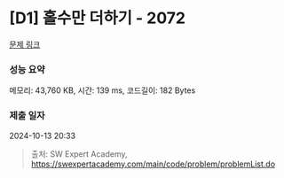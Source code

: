 # [D1] 홀수만 더하기 - 2072 

[문제 링크](https://swexpertacademy.com/main/code/problem/problemDetail.do?contestProbId=AV5QSEhaA5sDFAUq) 

### 성능 요약

메모리: 43,760 KB, 시간: 139 ms, 코드길이: 182 Bytes

### 제출 일자

2024-10-13 20:33



> 출처: SW Expert Academy, https://swexpertacademy.com/main/code/problem/problemList.do